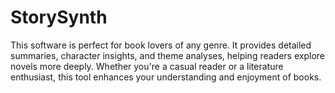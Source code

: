 # StorySynth
This software is perfect for book lovers of any genre. It provides detailed summaries, character insights, and theme analyses, helping readers explore novels more deeply. Whether you're a casual reader or a literature enthusiast, this tool enhances your understanding and enjoyment of books.
